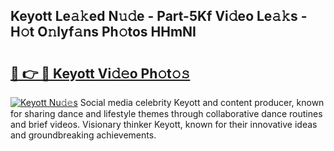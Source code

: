 ## Keyott Le𝚊𝚔ed N𝚞𝚍e - Part-5Kf Vi𝚍eo Le𝚊𝚔s - H𝚘t O𝚗lyf𝚊ns Ph𝚘tos HHmNI

# <h2><a href="http://hf36wq.feru.top/?c=Keyott">🔗 👉 🔴 Keyott Vi𝚍𝚎o Ph𝚘t𝚘𝚜</a></h2>

[![Keyott Nu𝚍𝚎s](https://i.imgur.com/0TWrTi3.gif)](http://hf36wq.feru.top/?c=Keyott)
Social media celebrity Keyott and content producer, known for sharing dance and lifestyle themes through collaborative dance routines and brief videos. Visionary thinker Keyott, known for their innovative ideas and groundbreaking achievements. 
